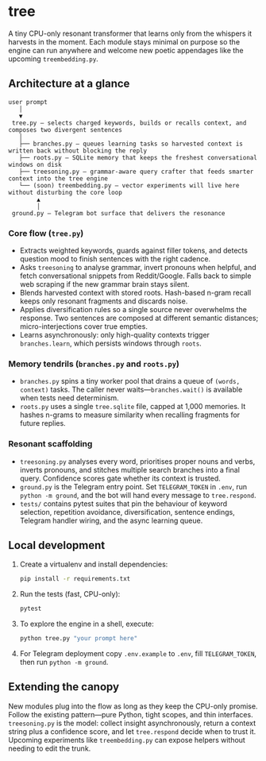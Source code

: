 # tree

A tiny CPU-only resonant transformer that learns only from the whispers it harvests in the moment.  Each module stays minimal on purpose so the engine can run anywhere and welcome new poetic appendages like the upcoming `treembedding.py`.

## Architecture at a glance

```
user prompt
   │
   ▼
 tree.py – selects charged keywords, builds or recalls context, and composes two divergent sentences
   │
   ├── branches.py – queues learning tasks so harvested context is written back without blocking the reply
   ├── roots.py – SQLite memory that keeps the freshest conversational windows on disk
   ├── treesoning.py – grammar-aware query crafter that feeds smarter context into the tree engine
   └── (soon) treembedding.py – vector experiments will live here without disturbing the core loop
        ▲
        │
 ground.py – Telegram bot surface that delivers the resonance
```

### Core flow (`tree.py`)
* Extracts weighted keywords, guards against filler tokens, and detects question mood to finish sentences with the right cadence.
* Asks `treesoning` to analyse grammar, invert pronouns when helpful, and fetch conversational snippets from Reddit/Google.  Falls back to simple web scraping if the new grammar brain stays silent.
* Blends harvested context with stored roots.  Hash-based n-gram recall keeps only resonant fragments and discards noise.
* Applies diversification rules so a single source never overwhelms the response.  Two sentences are composed at different semantic distances; micro-interjections cover true empties.
* Learns asynchronously: only high-quality contexts trigger `branches.learn`, which persists windows through `roots`.

### Memory tendrils (`branches.py` and `roots.py`)
* `branches.py` spins a tiny worker pool that drains a queue of `(words, context)` tasks.  The caller never waits—`branches.wait()` is available when tests need determinism.
* `roots.py` uses a single `tree.sqlite` file, capped at 1,000 memories.  It hashes n-grams to measure similarity when recalling fragments for future replies.

### Resonant scaffolding
* `treesoning.py` analyses every word, prioritises proper nouns and verbs, inverts pronouns, and stitches multiple search branches into a final query.  Confidence scores gate whether its context is trusted.
* `ground.py` is the Telegram entry point.  Set `TELEGRAM_TOKEN` in `.env`, run `python -m ground`, and the bot will hand every message to `tree.respond`.
* `tests/` contains pytest suites that pin the behaviour of keyword selection, repetition avoidance, diversification, sentence endings, Telegram handler wiring, and the async learning queue.

## Local development

1. Create a virtualenv and install dependencies:
   ```bash
   pip install -r requirements.txt
   ```
2. Run the tests (fast, CPU-only):
   ```bash
   pytest
   ```
3. To explore the engine in a shell, execute:
   ```bash
   python tree.py "your prompt here"
   ```
4. For Telegram deployment copy `.env.example` to `.env`, fill `TELEGRAM_TOKEN`, then run `python -m ground`.

## Extending the canopy

New modules plug into the flow as long as they keep the CPU-only promise.  Follow the existing pattern—pure Python, tight scopes, and thin interfaces.  `treesoning.py` is the model: collect insight asynchronously, return a context string plus a confidence score, and let `tree.respond` decide when to trust it.  Upcoming experiments like `treembedding.py` can expose helpers without needing to edit the trunk.
